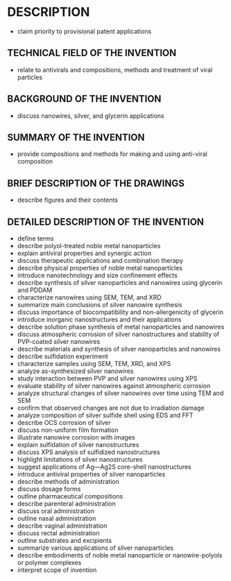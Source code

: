 # DESCRIPTION

- claim priority to provisional patent applications

## TECHNICAL FIELD OF THE INVENTION

- relate to antivirals and compositions, methods and treatment of viral particles

## BACKGROUND OF THE INVENTION

- discuss nanowires, silver, and glycerin applications

## SUMMARY OF THE INVENTION

- provide compositions and methods for making and using anti-viral composition

## BRIEF DESCRIPTION OF THE DRAWINGS

- describe figures and their contents

## DETAILED DESCRIPTION OF THE INVENTION

- define terms
- describe polyol-treated noble metal nanoparticles
- explain antiviral properties and synergic action
- discuss therapeutic applications and combination therapy
- describe physical properties of noble metal nanoparticles
- introduce nanotechnology and size confinement effects
- describe synthesis of silver nanoparticles and nanowires using glycerin and PDDAM
- characterize nanowires using SEM, TEM, and XRD
- summarize main conclusions of silver nanowire synthesis
- discuss importance of biocompatibility and non-allergenicity of glycerin
- introduce inorganic nanostructures and their applications
- describe solution phase synthesis of metal nanoparticles and nanowires
- discuss atmospheric corrosion of silver nanostructures and stability of PVP-coated silver nanowires
- describe materials and synthesis of silver nanoparticles and nanowires
- describe sulfidation experiment
- characterize samples using SEM, TEM, XRD, and XPS
- analyze as-synthesized silver nanowires
- study interaction between PVP and silver nanowires using XPS
- evaluate stability of silver nanowires against atmospheric corrosion
- analyze structural changes of silver nanowires over time using TEM and SEM
- confirm that observed changes are not due to irradiation damage
- analyze composition of silver sulfide shell using EDS and FFT
- describe OCS corrosion of silver
- discuss non-uniform film formation
- illustrate nanowire corrosion with images
- explain sulfidation of silver nanostructures
- discuss XPS analysis of sulfidized nanostructures
- highlight limitations of silver nanostructures
- suggest applications of Ag—Ag2S core-shell nanostructures
- introduce antiviral properties of silver nanoparticles
- describe methods of administration
- discuss dosage forms
- outline pharmaceutical compositions
- describe parenteral administration
- discuss oral administration
- outline nasal administration
- describe vaginal administration
- discuss rectal administration
- outline substrates and excipients
- summarize various applications of silver nanoparticles
- describe embodiments of noble metal nanoparticle or nanowire-polyols or polymer complexes
- interpret scope of invention

